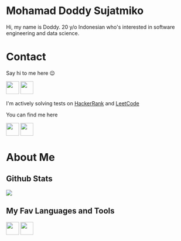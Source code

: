 # Mohamad Doddy Sujatmiko

  Hi, my name is Doddy. 20 y/o Indonesian who's interested in software engineering and data science.

# Contact
  Say hi to me here 😉
  
  [<img src="https://www.svgrepo.com/show/354000/linkedin-icon.svg" width=35 height=35/>](https://www.linkedin.com/in/doddy-s/)
  [<img src="https://www.svgrepo.com/show/452229/instagram-1.svg" width=35 height=35/>](https://www.instagram.com/doddy.sujatmiko/)

  I'm actively solving tests on [HackerRank](https://en.wikipedia.org/wiki/HackerRank) and [LeetCode](https://en.wikipedia.org/wiki/LeetCode)
  
  You can find me here

  [<img src="https://upload.wikimedia.org/wikipedia/commons/thumb/4/40/HackerRank_Icon-1000px.png/220px-HackerRank_Icon-1000px.png" width=35 height=35/>](https://www.hackerrank.com/doddy_s)
  [<img src="https://cdn.iconscout.com/icon/free/png-512/free-leetcode-3521542-2944960.png?f=avif&w=256" width=35 height=35/>](https://leetcode.com/doddy-s/)
  
# About Me
  ## Github Stats
  
  ![](https://github-readme-stats.vercel.app/api/top-langs/?username=doddy-s&theme=blueberry&hide_border=true&include_all_commits=false&count_private=false&layout=compact)

  ## My Fav Languages and Tools
  [<img src="https://www.svgrepo.com/show/452045/js.svg" width=35 height=35/>](https://en.wikipedia.org/wiki/JavaScript)
  [<img src="https://www.svgrepo.com/show/374171/vscode.svg" width=35 height=35/>](https://en.wikipedia.org/wiki/Visual_Studio_Code)
  
